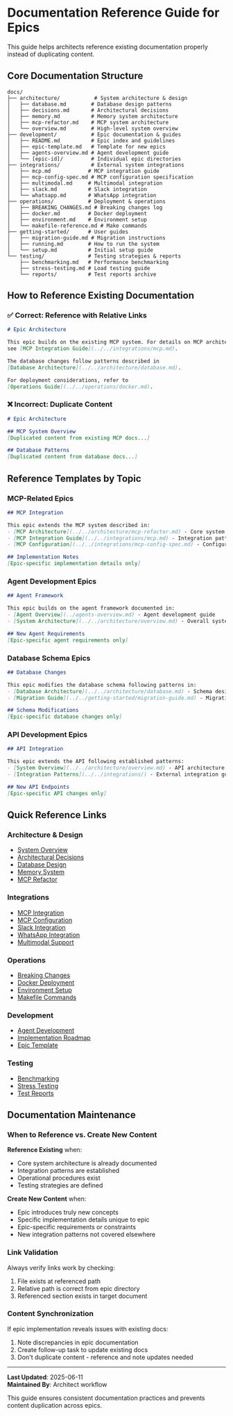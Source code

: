 # Documentation Reference Guide for Epics

This guide helps architects reference existing documentation properly instead of duplicating content.

## Core Documentation Structure

```
docs/
├── architecture/           # System architecture & design
│   ├── database.md        # Database design patterns
│   ├── decisions.md       # Architectural decisions
│   ├── memory.md          # Memory system architecture  
│   ├── mcp-refactor.md    # MCP system architecture
│   └── overview.md        # High-level system overview
├── development/           # Epic documentation & guides
│   ├── README.md          # Epic index and guidelines
│   ├── epic-template.md   # Template for new epics
│   ├── agents-overview.md # Agent development guide
│   └── [epic-id]/         # Individual epic directories
├── integrations/          # External system integrations
│   ├── mcp.md            # MCP integration guide
│   ├── mcp-config-spec.md # MCP configuration specification
│   ├── multimodal.md     # Multimodal integration
│   ├── slack.md          # Slack integration
│   └── whatsapp.md       # WhatsApp integration
├── operations/           # Deployment & operations
│   ├── BREAKING_CHANGES.md # Breaking changes log
│   ├── docker.md         # Docker deployment
│   ├── environment.md    # Environment setup
│   └── makefile-reference.md # Make commands
├── getting-started/      # User guides
│   ├── migration-guide.md # Migration instructions
│   ├── running.md        # How to run the system
│   └── setup.md          # Initial setup guide
└── testing/              # Testing strategies & reports
    ├── benchmarking.md   # Performance benchmarking
    ├── stress-testing.md # Load testing guide
    └── reports/          # Test reports archive
```

## How to Reference Existing Documentation

### ✅ Correct: Reference with Relative Links

```markdown
# Epic Architecture

This epic builds on the existing MCP system. For details on MCP architecture, 
see [MCP Integration Guide](../../integrations/mcp.md).

The database changes follow patterns described in 
[Database Architecture](../../architecture/database.md).

For deployment considerations, refer to 
[Operations Guide](../../operations/docker.md).
```

### ❌ Incorrect: Duplicate Content

```markdown
# Epic Architecture

## MCP System Overview
[Duplicated content from existing MCP docs...]

## Database Patterns  
[Duplicated content from database docs...]
```

## Reference Templates by Topic

### MCP-Related Epics
```markdown
## MCP Integration

This epic extends the MCP system described in:
- [MCP Architecture](../../architecture/mcp-refactor.md) - Core system design
- [MCP Integration Guide](../../integrations/mcp.md) - Integration patterns
- [MCP Configuration](../../integrations/mcp-config-spec.md) - Configuration format

## Implementation Notes
[Epic-specific implementation details only]
```

### Agent Development Epics
```markdown
## Agent Framework

This epic builds on the agent framework documented in:
- [Agent Overview](../agents-overview.md) - Agent development guide
- [System Architecture](../../architecture/overview.md) - Overall system design

## New Agent Requirements
[Epic-specific agent requirements only]
```

### Database Schema Epics
```markdown
## Database Changes

This epic modifies the database schema following patterns in:
- [Database Architecture](../../architecture/database.md) - Schema design patterns
- [Migration Guide](../../getting-started/migration-guide.md) - Migration procedures

## Schema Modifications
[Epic-specific database changes only]
```

### API Development Epics
```markdown
## API Integration

This epic extends the API following established patterns:
- [System Overview](../../architecture/overview.md) - API architecture
- [Integration Patterns](../../integrations/) - External integration guides

## New API Endpoints
[Epic-specific API changes only]
```

## Quick Reference Links

### Architecture & Design
- [System Overview](../architecture/overview.md)
- [Architectural Decisions](../architecture/decisions.md)
- [Database Design](../architecture/database.md)
- [Memory System](../architecture/memory.md)
- [MCP Refactor](../architecture/mcp-refactor.md)

### Integrations
- [MCP Integration](../integrations/mcp.md)
- [MCP Configuration](../integrations/mcp-config-spec.md)
- [Slack Integration](../integrations/slack.md)
- [WhatsApp Integration](../integrations/whatsapp.md)
- [Multimodal Support](../integrations/multimodal.md)

### Operations
- [Breaking Changes](../operations/BREAKING_CHANGES.md)
- [Docker Deployment](../operations/docker.md)
- [Environment Setup](../operations/environment.md)
- [Makefile Commands](../operations/makefile-reference.md)

### Development
- [Agent Development](./agents-overview.md)
- [Implementation Roadmap](./IMPLEMENTATION_ROADMAP.md)
- [Epic Template](./epic-template.md)

### Testing
- [Benchmarking](../testing/benchmarking.md)
- [Stress Testing](../testing/stress-testing.md)
- [Test Reports](../testing/reports/)

## Documentation Maintenance

### When to Reference vs. Create New Content

**Reference Existing** when:
- Core system architecture is already documented
- Integration patterns are established
- Operational procedures exist
- Testing strategies are defined

**Create New Content** when:
- Epic introduces truly new concepts
- Specific implementation details unique to epic
- Epic-specific requirements or constraints
- New integration patterns not covered elsewhere

### Link Validation

Always verify links work by checking:
1. File exists at referenced path
2. Relative path is correct from epic directory
3. Referenced section exists in target document

### Content Synchronization

If epic implementation reveals issues with existing docs:
1. Note discrepancies in epic documentation
2. Create follow-up task to update existing docs
3. Don't duplicate content - reference and note updates needed

---

**Last Updated**: 2025-06-11  
**Maintained By**: Architect workflow

This guide ensures consistent documentation practices and prevents content duplication across epics.